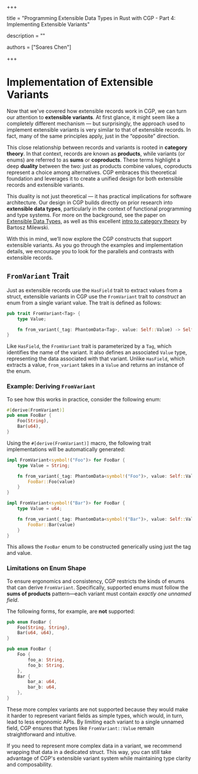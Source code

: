 +++

title = "Programming Extensible Data Types in Rust with CGP - Part 4: Implementing Extensible Variants"

description = ""

authors = ["Soares Chen"]

+++


# Implementation of Extensible Variants

Now that we've covered how extensible records work in CGP, we can turn our attention to **extensible variants**. At first glance, it might seem like a completely different mechanism — but surprisingly, the approach used to implement extensible variants is very similar to that of extensible records. In fact, many of the same principles apply, just in the “opposite” direction.

This close relationship between records and variants is rooted in **category theory**. In that context, records are known as **products**, while variants (or enums) are referred to as **sums** or **coproducts**. These terms highlight a deep **duality** between the two: just as products combine values, coproducts represent a choice among alternatives. CGP embraces this theoretical foundation and leverages it to create a unified design for both extensible records and extensible variants.

This duality is not just theoretical — it has practical implications for software architecture. Our design in CGP builds directly on prior research into **extensible data types**, particularly in the context of functional programming and type systems. For more on the background, see the paper on [Extensible Data Types](https://dl.acm.org/doi/10.1145/3290325), as well as this excellent [intro to category theory](https://bartoszmilewski.com/2015/01/07/products-and-coproducts/) by Bartosz Milewski.

With this in mind, we’ll now explore the CGP constructs that support extensible variants. As you go through the examples and implementation details, we encourage you to look for the parallels and contrasts with extensible records.

## `FromVariant` Trait

Just as extensible records use the `HasField` trait to extract values from a struct, extensible variants in CGP use the `FromVariant` trait to *construct* an enum from a single variant value. The trait is defined as follows:

```rust
pub trait FromVariant<Tag> {
    type Value;

    fn from_variant(_tag: PhantomData<Tag>, value: Self::Value) -> Self;
}
```

Like `HasField`, the `FromVariant` trait is parameterized by a `Tag`, which identifies the name of the variant. It also defines an associated `Value` type, representing the data associated with that variant. Unlike `HasField`, which extracts a value, `from_variant` takes in a `Value` and returns an instance of the enum.

### Example: Deriving `FromVariant`

To see how this works in practice, consider the following enum:

```rust
#[derive(FromVariant)]
pub enum FooBar {
    Foo(String),
    Bar(u64),
}
```

Using the `#[derive(FromVariant)]` macro, the following trait implementations will be automatically generated:

```rust
impl FromVariant<symbol!("Foo")> for FooBar {
    type Value = String;

    fn from_variant(_tag: PhantomData<symbol!("Foo")>, value: Self::Value) -> Self {
        FooBar::Foo(value)
    }
}

impl FromVariant<symbol!("Bar")> for FooBar {
    type Value = u64;

    fn from_variant(_tag: PhantomData<symbol!("Bar")>, value: Self::Value) -> Self {
        FooBar::Bar(value)
    }
}
```

This allows the `FooBar` enum to be constructed generically using just the tag and value.

### Limitations on Enum Shape

To ensure ergonomics and consistency, CGP restricts the kinds of enums that can derive `FromVariant`. Specifically, supported enums must follow the **sums of products** pattern—each variant must contain *exactly one unnamed field*.

The following forms, for example, are **not** supported:

```rust
pub enum FooBar {
    Foo(String, String),
    Bar(u64, u64),
}

pub enum FooBar {
    Foo {
        foo_a: String,
        foo_b: String,
    },
    Bar {
        bar_a: u64,
        bar_b: u64,
    },
}
```

These more complex variants are not supported because they would make it harder to represent variant fields as simple types, which would, in turn, lead to less ergonomic APIs. By limiting each variant to a single unnamed field, CGP ensures that types like `FromVariant::Value` remain straightforward and intuitive.

If you need to represent more complex data in a variant, we recommend wrapping that data in a dedicated struct. This way, you can still take advantage of CGP's extensible variant system while maintaining type clarity and composability.
